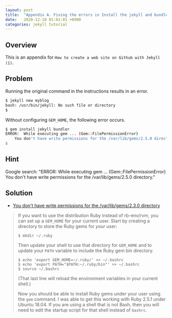 ```yaml
---
layout: post
title:  "Appendix A. Fixing the errors in Install the jekyll and bundler."
date:   2020-12-10 01:01:01 +0900
categories: jekyll tutorial
---
```


## Overview

This is an appendix for `How to create a web site on Github with Jekyll (1)`.

## Problem

Running the original command in the instructions results in an error. 

```bash
$ jekyll new myblog
bash: /usr/bin/jekyll: No such file or directory
$
```

Without configuring `GEM_HOME`, the following error occurs. 

```bash
$ gem install jekyll bundler
ERROR:  While executing gem ... (Gem::FilePermissionError)
    You don't have write permissions for the /var/lib/gems/2.5.0 directory.
$
```

## Hint

Google search: "ERROR: While executing gem ... (Gem::FilePermissionError) You don't have write permissions for the /var/lib/gems/2.5.0 directory."

## Solution

*  [You don't have write permissions for the /var/lib/gems/2.3.0 directory](https://stackoverflow.com/questions/37720892/you-dont-have-write-permissions-for-the-var-lib-gems-2-3-0-directory)

> If you want to use the distribution Ruby instead of rb-env/rvm, you can set up a `GEM_HOME` for your current user. Start by creating a directory to store the Ruby gems for *your* user:
>
> ```
> $ mkdir ~/.ruby
> ```
>
> Then update your shell to use that directory for `GEM_HOME` and to update your `PATH` variable to include the Ruby gem bin directory.
>
> ```
> $ echo 'export GEM_HOME=~/.ruby/' >> ~/.bashrc
> $ echo 'export PATH="$PATH:~/.ruby/bin"' >> ~/.bashrc
> $ source ~/.bashrc
> ```
>
> (That last line will reload the environment variables in your current shell.)
>
> Now you should be able to install Ruby gems under your user using the `gem` command. I was able to get this working with Ruby 2.5.1 under Ubuntu 18.04. If you are using a shell that is not Bash, then you will need to edit the startup script for that shell instead of `bashrc`.

